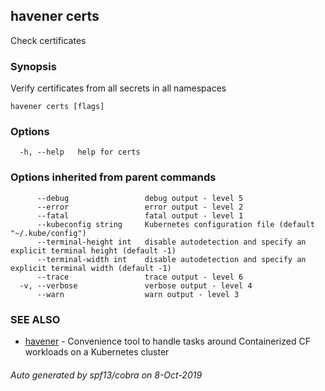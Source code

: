 ## havener certs

Check certificates

### Synopsis

Verify certificates from all secrets in all namespaces

```
havener certs [flags]
```

### Options

```
  -h, --help   help for certs
```

### Options inherited from parent commands

```
      --debug                 debug output - level 5
      --error                 error output - level 2
      --fatal                 fatal output - level 1
      --kubeconfig string     Kubernetes configuration file (default "~/.kube/config")
      --terminal-height int   disable autodetection and specify an explicit terminal height (default -1)
      --terminal-width int    disable autodetection and specify an explicit terminal width (default -1)
      --trace                 trace output - level 6
  -v, --verbose               verbose output - level 4
      --warn                  warn output - level 3
```

### SEE ALSO

* [havener](havener.md)	 - Convenience tool to handle tasks around Containerized CF workloads on a Kubernetes cluster

###### Auto generated by spf13/cobra on 8-Oct-2019
